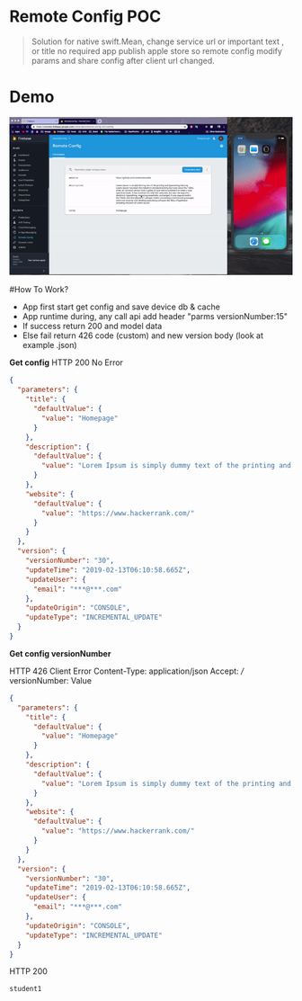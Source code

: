# Remote Config POC

>  Solution for native swift.Mean, change service url or important text , or title no required app publish apple store so remote config modify params and share config after client url changed.

# Demo

![Remote Config](https://github.com/VB10/RemoteConfigPOC/blob/master/Demos/remoteconfigios.gif?raw=true)

#How To Work?

- App first start get config and save device db & cache
- App runtime during, any call api add header "parms versionNumber:15" 
-  If success return 200 and model data 
- Else fail return 426 code (custom) and new version body (look at example .json)


**Get config**
HTTP 200 No Error
```json
{
  "parameters": {
    "title": {
      "defaultValue": {
        "value": "Homepage"
      }
    },
    "description": {
      "defaultValue": {
        "value": "Lorem Ipsum is simply dummy text of the printing and typesetting industry. Lorem Ipsum has been the industry's standard dummy text ever since the 1500s, when an unknown printer took a galley of type and scrambled it to make a type specimen book. It has survived not only five centuries, but also the leap into electronic typesetting, remaining essentially unchanged. It was popularised in the 1960s with the release of Letraset sheets containing Lorem Ipsum passages, and more recently with desktop publishing software like Aldus PageMaker including versions of Lorem Ipsum."
      }
    },
    "website": {
      "defaultValue": {
        "value": "https://www.hackerrank.com/"
      }
    }
  },
  "version": {
    "versionNumber": "30",
    "updateTime": "2019-02-13T06:10:58.665Z",
    "updateUser": {
      "email": "***@***.com"
    },
    "updateOrigin": "CONSOLE",
    "updateType": "INCREMENTAL_UPDATE"
  }
}
```

**Get config versionNumber**

HTTP 426 Client Error
Content-Type: application/json
Accept: */*
versionNumber: Value
```json
{
  "parameters": {
    "title": {
      "defaultValue": {
        "value": "Homepage"
      }
    },
    "description": {
      "defaultValue": {
        "value": "Lorem Ipsum is simply dummy text of the printing and typesetting industry. Lorem Ipsum has been the industry's standard dummy text ever since the 1500s, when an unknown printer took a galley of type and scrambled it to make a type specimen book. It has survived not only five centuries, but also the leap into electronic typesetting, remaining essentially unchanged. It was popularised in the 1960s with the release of Letraset sheets containing Lorem Ipsum passages, and more recently with desktop publishing software like Aldus PageMaker including versions of Lorem Ipsum."
      }
    },
    "website": {
      "defaultValue": {
        "value": "https://www.hackerrank.com/"
      }
    }
  },
  "version": {
    "versionNumber": "30",
    "updateTime": "2019-02-13T06:10:58.665Z",
    "updateUser": {
      "email": "***@***.com"
    },
    "updateOrigin": "CONSOLE",
    "updateType": "INCREMENTAL_UPDATE"
  }
}

```
HTTP 200
```text
student1
```